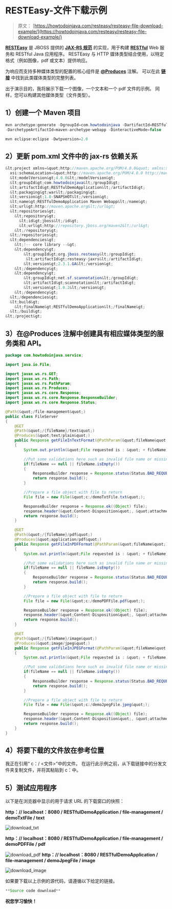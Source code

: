 # RESTEasy-文件下载示例

> 原文： [https://howtodoinjava.com/resteasy/resteasy-file-download-example/](https://howtodoinjava.com/resteasy/resteasy-file-download-example/)

[**RESTEasy**](http://resteasy.jboss.org/ "resteasy") 是 JBOSS 提供的 [**JAX-RS 规范**](https://jcp.org/en/jsr/detail?id=311 "jax-rs") 的实现，用于构建 [**RESTful**](https://en.wikipedia.org/wiki/Representational_state_transfer "restful") Web 服务和 RESTful Java 应用程序。 RESTEasy 与 HTTP 媒体类型结合使用，以特定格式（例如图像，pdf 或文本）提供响应。

为响应而支持多种媒体类型的配置的核心组件是 [**@Produces**](https://docs.oracle.com/javaee/6/api/javax/ws/rs/Produces.html "Produces annotation") 注解。 可以在此 **[链接](https://en.wikipedia.org/wiki/Internet_media_type "media types")** 中找到此类媒体类型的完整列表。

出于演示目的，我将展示下载一个图像，一个文本和一个 pdf 文件的示例。 同样，您可以构建其他媒体类型（文件类型）。

## **1）创建一个 Maven 项目**

```java
mvn archetype:generate -DgroupId=com.howtodoinjava -DartifactId=RESTfulDemoApplication 
-DarchetypeArtifactId=maven-archetype-webapp -DinteractiveMode=false

mvn eclipse:eclipse -Dwtpversion=2.0
```

## **2）更新 pom.xml 文件**中的 jax-rs 依赖关系

```java
&lt;project xmlns=&quot;http://maven.apache.org/POM/4.0.0&quot; xmlns:xsi=&quot;http://www.w3.org/2001/XMLSchema-instance&quot;
  xsi:schemaLocation=&quot;http://maven.apache.org/POM/4.0.0 http://maven.apache.org/maven-v4_0_0.xsd&quot;&gt;
  &lt;modelVersion&gt;4.0.0&lt;/modelVersion&gt;
  &lt;groupId&gt;com.howtodoinjava&lt;/groupId&gt;
  &lt;artifactId&gt;RESTfulDemoApplication&lt;/artifactId&gt;
  &lt;packaging&gt;war&lt;/packaging&gt;
  &lt;version&gt;1.0-SNAPSHOT&lt;/version&gt;
  &lt;name&gt;RESTfulDemoApplication Maven Webapp&lt;/name&gt;
  &lt;url&gt;http://maven.apache.org&lt;/url&gt;
  &lt;repositories&gt;
   	&lt;repository&gt;
      &lt;id&gt;jboss&lt;/id&gt;
      &lt;url&gt;http://repository.jboss.org/maven2&lt;/url&gt;
   	&lt;/repository&gt;
  &lt;/repositories&gt;
  &lt;dependencies&gt;
    &lt;!-- core library --&gt;
	&lt;dependency&gt;
		&lt;groupId&gt;org.jboss.resteasy&lt;/groupId&gt;
		 &lt;artifactId&gt;resteasy-jaxrs&lt;/artifactId&gt;
		&lt;version&gt;2.3.1.GA&lt;/version&gt;
	&lt;/dependency&gt;
	&lt;dependency&gt;
		&lt;groupId&gt;net.sf.scannotation&lt;/groupId&gt;
		&lt;artifactId&gt;scannotation&lt;/artifactId&gt;
		&lt;version&gt;1.0.2&lt;/version&gt;
	&lt;/dependency&gt;
  &lt;/dependencies&gt;
  &lt;build&gt;
    &lt;finalName&gt;RESTfulDemoApplication&lt;/finalName&gt;
  &lt;/build&gt;
&lt;/project&gt;

```

## **3）在@Produces 注解**中创建具有相应媒体类型的服务类和 API。

```java
package com.howtodoinjava.service;

import java.io.File;

import javax.ws.rs.GET;
import javax.ws.rs.Path;
import javax.ws.rs.PathParam;
import javax.ws.rs.Produces;
import javax.ws.rs.core.Response;
import javax.ws.rs.core.Response.ResponseBuilder;
import javax.ws.rs.core.Response.Status;

@Path(&quot;/file-management&quot;)
public class FileServer
{
	@GET
	@Path(&quot;/{fileName}/text&quot;)
	@Produces(&quot;text/plain&quot;)
	public Response getFileInTextFormat(@PathParam(&quot;fileName&quot;) String fileName) 
	{
		System.out.println(&quot;File requested is : &quot; + fileName);

		//Put some validations here such as invalid file name or missing file name
		if(fileName == null || fileName.isEmpty())
		{
			ResponseBuilder response = Response.status(Status.BAD_REQUEST);
			return response.build();
		}

		//Prepare a file object with file to return
		File file = new File(&quot;c:/demoTxtFile.txt&quot;);

		ResponseBuilder response = Response.ok((Object) file);
		response.header(&quot;Content-Disposition&quot;, &quot;attachment; filename=&quot;howtodoinjava.txt&quot;&quot;);
		return response.build();
	}

	@GET
	@Path(&quot;/{fileName}/pdf&quot;)
	@Produces(&quot;application/pdf&quot;)
	public Response getFileInPDFFormat(@PathParam(&quot;fileName&quot;) String fileName) 
	{
		System.out.println(&quot;File requested is : &quot; + fileName);

		//Put some validations here such as invalid file name or missing file name
		if(fileName == null || fileName.isEmpty())
		{
			ResponseBuilder response = Response.status(Status.BAD_REQUEST);
			return response.build();
		}

		//Prepare a file object with file to return
		File file = new File(&quot;c:/demoPDFFile.pdf&quot;);

		ResponseBuilder response = Response.ok((Object) file);
		response.header(&quot;Content-Disposition&quot;, &quot;attachment; filename=&quot;howtodoinjava.pdf&quot;&quot;);
		return response.build();
	}

	@GET
	@Path(&quot;/{fileName}/image&quot;)
	@Produces(&quot;image/jpeg&quot;)
	public Response getFileInJPEGFormat(@PathParam(&quot;fileName&quot;) String fileName) 
	{
		System.out.println(&quot;File requested is : &quot; + fileName);

		//Put some validations here such as invalid file name or missing file name
		if(fileName == null || fileName.isEmpty())
		{
			ResponseBuilder response = Response.status(Status.BAD_REQUEST);
			return response.build();
		}

		//Prepare a file object with file to return
		File file = new File(&quot;c:/demoJpegFile.jpeg&quot;);

		ResponseBuilder response = Response.ok((Object) file);
		response.header(&quot;Content-Disposition&quot;, &quot;attachment; filename=&quot;howtodoinjava.jpeg&quot;&quot;);
		return response.build();
	}
}

```

## 4）将要下载的文件放在参考位置

我正在引用“ c：/ <文件>”中的文件。 在运行此示例之前，从下载链接中的分发文件夹复制文件，并将其粘贴到 c：中。

## **5）测试应用程序**

以下是在浏览器中显示的用于请求 URL 的下载窗口的快照：

**http：// localhost：8080 / RESTfulDemoApplication / file-management / demoTxtFile / text**

![download_txt](img/d41c6933714e7316726093f8a10192a6.png)

**http：// localhost：8080 / RESTfulDemoApplication / file-management / demoPDFFile / pdf**

![download_pdf](img/9b9eb029001ae3f9eee3902c4a23471d.png)
**http：// localhost：8080 / RESTfulDemoApplication / file-management / demoJpegFile / image**

![download_image](img/88464aa070fbf4aa627d52b02dd2d268.png)

如果要下载以上示例的源代码，请遵循以下给定的链接。

```java
**Source code download**
```

**祝您学习愉快！**